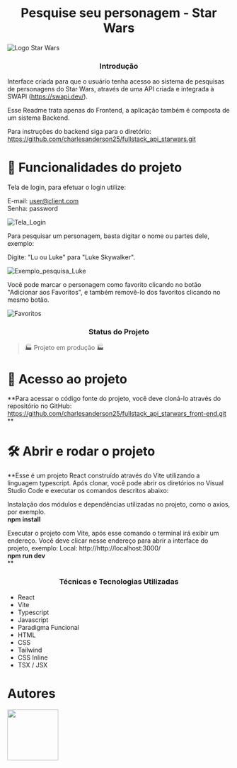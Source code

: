 <h1 align="center"> Pesquise seu personagem - Star Wars </h1>

![Logo Star Wars](https://github.com/charlesanderson25/fullstack_api_starwars_front-end/assets/54293151/e17fad8d-91a7-457f-9d21-e77186889e8a)

<h3 align="center"> Introdução </h3>

Interface criada para que o usuário tenha acesso ao sistema de pesquisas de personagens do Star Wars, através de uma API criada e integrada à SWAPI (https://swapi.dev/).

Esse Readme trata apenas do Frontend, a aplicação também é composta de um sistema Backend. 

Para instruções do backend siga para o diretório: https://github.com/charlesanderson25/fullstack_api_starwars.git

# :hammer: Funcionalidades do projeto

Tela de login, para efetuar o login utilize:

E-mail: user@client.com
<br>Senha: password</br>

![Tela_Login](https://github.com/charlesanderson25/fullstack_api_starwars_front-end/assets/54293151/cb3fd615-ca7b-43f1-8f00-8400c910ab02)


Para pesquisar um personagem, basta digitar o nome ou partes dele, exemplo: 

Digite: "Lu ou Luke" para "Luke Skywalker".

![Exemplo_pesquisa_Luke](https://github.com/charlesanderson25/fullstack_api_starwars_front-end/assets/54293151/cd4d6660-a34f-4a71-a1d1-a69689453afa)

Você pode marcar o personagem como favorito clicando no botão "Adicionar aos Favoritos", e também removê-lo dos favoritos clicando no mesmo botão. 

![Favoritos](https://github.com/charlesanderson25/fullstack_api_starwars_front-end/assets/54293151/da587049-b885-4bf5-8ea6-1895c3e3b0a2)


<h3 align="center"> Status do Projeto </h3> 

> :factory: Projeto em produção :factory:

# 📁 Acesso ao projeto

**Para acessar o código fonte do projeto, você deve cloná-lo através do repositório no GitHub: https://github.com/charlesanderson25/fullstack_api_starwars_front-end.git **

# 🛠️ Abrir e rodar o projeto

**Esse é um projeto React construído através do Vite utilizando a linguagem typescript. Após clonar, você pode abrir os diretórios no Visual Studio Code e executar os comandos descritos abaixo:

Instalação dos módulos e dependências utilizadas no projeto, como o axios, por exemplo. 
<br><strong>npm install</strong></br> 

Executar o projeto com Vite, após esse comando o terminal irá exibir um endereço. Você deve clicar nesse endereço para abrir a interface do projeto, exemplo: Local: http://http://localhost:3000/
<br><strong>npm run dev</strong></br>
**

<h3 align="center"> Técnicas e Tecnologias Utilizadas </h3> 

- React
- Vite
- Typescript
- Javascript
- Paradigma Funcional
- HTML
- CSS
- Tailwind
- CSS Inline
- TSX / JSX

# Autores
 
<img loading="lazy" src="https://avatars.githubusercontent.com/u/54293151?v=4" width=115><br><sub>

